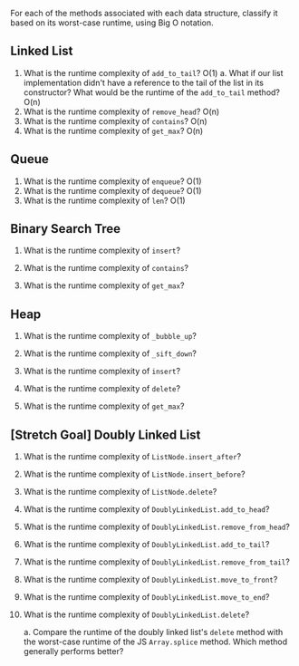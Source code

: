 For each of the methods associated with each data structure, classify it based on its worst-case runtime, using Big O notation.

## Linked List

1.  What is the runtime complexity of `add_to_tail`?
    O(1)
    a. What if our list implementation didn't have a reference to the tail of the list in its constructor? What would be the runtime of the `add_to_tail` method?
    O(n)
2.  What is the runtime complexity of `remove_head`?
    O(n)
3.  What is the runtime complexity of `contains`?
    O(n)
4.  What is the runtime complexity of `get_max`?
    O(n)

## Queue

1.  What is the runtime complexity of `enqueue`?
    O(1)
2.  What is the runtime complexity of `dequeue`?
    O(1)
3.  What is the runtime complexity of `len`?
    O(1)

## Binary Search Tree

1.  What is the runtime complexity of `insert`?

2.  What is the runtime complexity of `contains`?

3.  What is the runtime complexity of `get_max`?

## Heap

1.  What is the runtime complexity of `_bubble_up`?

2.  What is the runtime complexity of `_sift_down`?

3.  What is the runtime complexity of `insert`?

4.  What is the runtime complexity of `delete`?

5.  What is the runtime complexity of `get_max`?

## [Stretch Goal] Doubly Linked List

1.  What is the runtime complexity of `ListNode.insert_after`?

2.  What is the runtime complexity of `ListNode.insert_before`?

3.  What is the runtime complexity of `ListNode.delete`?

4.  What is the runtime complexity of `DoublyLinkedList.add_to_head`?

5.  What is the runtime complexity of `DoublyLinkedList.remove_from_head`?

6.  What is the runtime complexity of `DoublyLinkedList.add_to_tail`?

7.  What is the runtime complexity of `DoublyLinkedList.remove_from_tail`?

8.  What is the runtime complexity of `DoublyLinkedList.move_to_front`?

9.  What is the runtime complexity of `DoublyLinkedList.move_to_end`?

10. What is the runtime complexity of `DoublyLinkedList.delete`?

    a. Compare the runtime of the doubly linked list's `delete` method with the worst-case runtime of the JS `Array.splice` method. Which method generally performs better?
